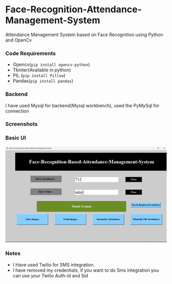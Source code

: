 # Face-Recognition-Attendance-Management-System
Attendance Management System based on Face Recognition using Python  and OpenCv  
### Code Requirements
- Opencv(`pip install opencv-python`)
- Tkinter(Available in python)
- PIL (`pip install Pillow`)
- Pandas(`pip install pandas`)

### Backend
I have used Mysql for backend(Mysql workbench), used the PyMySql for connection

### Screenshots

### Basic UI
<img src="https://github.com/udayadasari8/Main_project/blob/main/demo.png">

### Notes
-   I Have used Twilio for SMS integration.
-   I have removed my credentials, if you want to do Sms integration you can use your Twilio Auth-id and Sid


